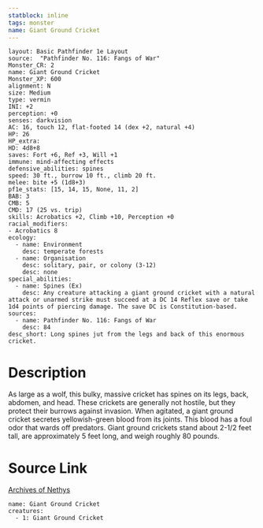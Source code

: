```yaml
---
statblock: inline
tags: monster
name: Giant Ground Cricket
---
```

```statblock
layout: Basic Pathfinder 1e Layout
source:  "Pathfinder No. 116: Fangs of War"
Monster_CR: 2
name: Giant Ground Cricket
Monster_XP: 600
alignment: N
size: Medium
type: vermin
INI: +2
perception: +0
senses: darkvision
AC: 16, touch 12, flat-footed 14 (dex +2, natural +4)
HP: 26
HP_extra: 
HD: 4d8+8
saves: Fort +6, Ref +3, Will +1
immune: mind-affecting effects
defensive_abilities: spines
speed: 30 ft., burrow 10 ft., climb 20 ft.
melee: bite +5 (1d8+3)
pf1e_stats: [15, 14, 15, None, 11, 2]
BAB: 3
CMB: 5
CMD: 17 (25 vs. trip)
skills: Acrobatics +2, Climb +10, Perception +0
racial_modifiers:
- Acrobatics 8
ecology:
  - name: Environment
    desc: temperate forests
  - name: Organisation
    desc: solitary, pair, or colony (3-12)
    desc: none
special_abilities:
  - name: Spines (Ex)
    desc: Any creature attacking a giant ground cricket with a natural attack or unarmed strike must succeed at a DC 14 Reflex save or take 1d4 points of piercing damage. The save DC is Constitution-based.
sources:
  - name: Pathfinder No. 116: Fangs of War
    desc: 84
desc_short: Long spines jut from the legs and back of this enormous cricket.
```
# Description
As large as a wolf, this bulky, massive cricket has spines on its legs, back, abdomen, and head. These crickets are generally not hostile, but they protect their burrows against invasion. When agitated, a giant ground cricket secretes yellowish-green blood from its joints. This blood has a foul odor that wards off predators. Giant ground crickets stand about 2-1/2 feet tall, are approximately 5 feet long, and weigh roughly 80 pounds.
# Source Link
[Archives of Nethys](https://aonprd.com/MonsterDisplay.aspx?ItemName=Giant%20Ground%20Cricket)
```encounter-table
name: Giant Ground Cricket
creatures:
  - 1: Giant Ground Cricket
```
